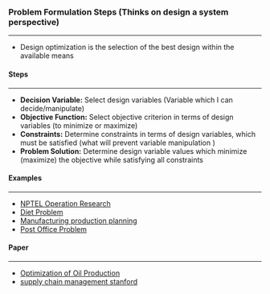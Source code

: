 ### Problem Formulation Steps (Thinks on design a system perspective)
---

+ Design optimization is the selection of the best design within the available means

#### Steps
*****

+ **Decision Variable:** Select design variables (Variable which I can decide/manipulate)
+ **Objective Function:** Select objective criterion in terms of design variables (to minimize or maximize)
+ **Constraints:** Determine constraints in terms of design variables, which must be satisfied (what will prevent variable manipulation )
+ **Problem Solution:** Determine design variable values which minimize (maximize) the objective while satisfying all constraints


#### Examples
*****

+ [NPTEL Operation Research](http://nptel.ac.in/courses/112106134/)
+ [Diet Problem](http://jeremykun.com/2014/06/02/linear-programming-and-the-most-affordable-healthy-diet-part-1/)
+ [Manufacturing production planning](http://ocw.mit.edu/courses/sloan-school-of-management/15-053-optimization-methods-in-management-science-spring-2013/tutorials/MIT15_053S13_tut01.pdf )
+ [Post Office Problem](http://ocw.mit.edu/courses/sloan-school-of-management/15-053-optimization-methods-in-management-science-spring-2013/tutorials/MIT15_053S13_tut01.pdf )



#### Paper
*****
+ [Optimization of Oil Production](http://www.diva-portal.org/smash/get/diva2:634802/FULLTEXT01.pdf)
+ [supply chain management stanford](https://web.stanford.edu/group/msande-history/wikiupload/8/84/Veinott_Supply_Chain_Optimization_Course_Notes.pdf)

